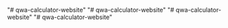 "# qwa-calculator-website" 
"# qwa-calculator-website" 
"# qwa-calculator-website" 
"# qwa-calculator-website" 
